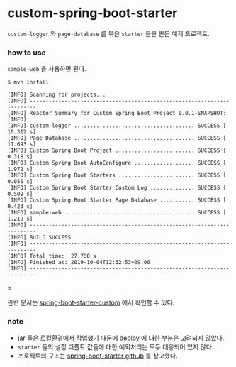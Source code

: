 # custom-spring-boot-starter

`custom-logger` 와 `page-database` 를 묶은 `starter` 들을 만든 예제 프로젝트.  

### how to use
`sample-web` 을 사용하면 된다.  

```
$ mvn install

[INFO] Scanning for projects...
[INFO] ------------------------------------------------------------------------
[INFO] Reactor Summary for Custom Spring Boot Project 0.0.1-SNAPSHOT:
[INFO] 
[INFO] custom-logger ...................................... SUCCESS [ 10.312 s]
[INFO] Page Database ...................................... SUCCESS [ 11.693 s]
[INFO] Custom Spring Boot Project ......................... SUCCESS [  0.318 s]
[INFO] Custom Spring Boot AutoConfigure ................... SUCCESS [  1.972 s]
[INFO] Custom Spring Boot Starters ........................ SUCCESS [  0.055 s]
[INFO] Custom Spring Boot Starter Custom Log .............. SUCCESS [  0.509 s]
[INFO] Custom Spring Boot Starter Page Database ........... SUCCESS [  0.423 s]
[INFO] sample-web ......................................... SUCCESS [  1.219 s]
[INFO] ------------------------------------------------------------------------
[INFO] BUILD SUCCESS
[INFO] ------------------------------------------------------------------------
[INFO] Total time:  27.780 s
[INFO] Finished at: 2019-10-04T12:32:53+09:00
[INFO] ------------------------------------------------------------------------
```

=

관련 문서는 [spring-boot-starter-custom](https://nevercaution.github.io/2019/10/02/spring-boot-starter-custom/) 에서 확인할 수 있다.

### note

* jar 들은 로컬환경에서 작업했기 때문에 deploy 에 대한 부분은 고려되지 않았다.  
* `starter` 들의 설정 디폴트 값들에 대한 예외처리는 모두 대응되어 있지 않다.  
* 프로젝트의 구조는 [spring-boot-starter github](https://github.com/spring-projects/spring-boot/tree/master/spring-boot-project/spring-boot-starters) 를 참고했다. 

